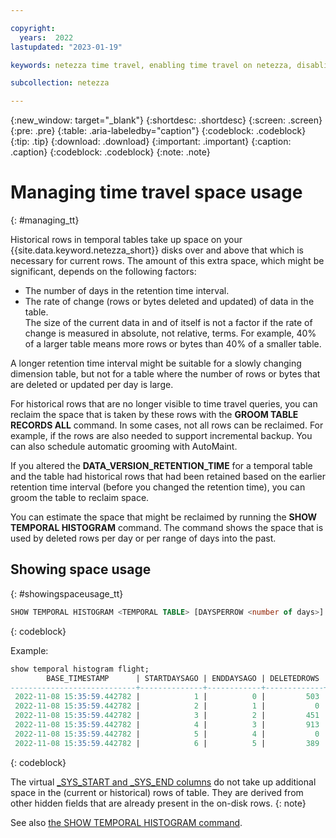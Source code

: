 ```yaml
---

copyright:
  years:  2022
lastupdated: "2023-01-19"

keywords: netezza time travel, enabling time travel on netezza, disabling time travel on netezza, enabling time travel, disabling time travel, time travel

subcollection: netezza

---
```


{:new_window: target="_blank"}
{:shortdesc: .shortdesc}
{:screen: .screen}
{:pre: .pre}
{:table: .aria-labeledby="caption"}
{:codeblock: .codeblock}
{:tip: .tip}
{:download: .download}
{:important: .important}
{:caption: .caption}
{:codeblock: .codeblock}
{:note: .note}

# Managing time travel space usage
{: #managing_tt}

Historical rows in temporal tables take up space on your {{site.data.keyword.netezza_short}} disks over and above that which is necessary for current rows. The amount of this extra space, which might be significant, depends on the following factors:

- The number of days in the retention time interval.
- The rate of change (rows or bytes deleted and updated) of data in the table.  
    The size of the current data in and of itself is not a factor if the rate of change is measured in absolute, not relative, terms. For example, 40% of a larger table means more rows or bytes than 40% of a smaller table.

A longer retention time interval might be suitable for a slowly changing dimension table, but not for a table where the number of rows or bytes that are deleted or updated per day is large.

For historical rows that are no longer visible to time travel queries, you can reclaim the space that is taken by these rows with the **GROOM TABLE RECORDS ALL** command. In some cases, not all rows can be reclaimed. For example, if the rows are also needed to support incremental backup. You can also schedule automatic grooming with AutoMaint.

If you altered the **DATA_VERSION_RETENTION_TIME** for a temporal table and the table had historical rows that had been retained based on the earlier retention time interval (before you changed the retention time), you can groom the table to reclaim space.

You can estimate the space that might be reclaimed by running the **SHOW TEMPORAL HISTOGRAM** command. The command shows the space that is used by deleted rows per day or per range of days into the past.

## Showing space usage
{: #showingspaceusage_tt}

```sql
SHOW TEMPORAL HISTOGRAM <TEMPORAL TABLE> [DAYSPERROW <number of days>]
```
{: codeblock}

Example:

```sql
show temporal histogram flight;
        BASE_TIMESTAMP      | STARTDAYSAGO | ENDDAYSAGO | DELETEDROWS | MBYTESUSED | USAGEPERCENT
----------------------------+--------------+------------+-------------+------------+--------------
 2022-11-08 15:35:59.442782 |            1 |          0 |         503 |    144.230 |        19.23
 2022-11-08 15:35:59.442782 |            2 |          1 |           0 |          0 |            0
 2022-11-08 15:35:59.442782 |            3 |          2 |         451 |    110.294 |        14.71
 2022-11-08 15:35:59.442782 |            4 |          3 |         913 |    218.529 |        29.14
 2022-11-08 15:35:59.442782 |            5 |          4 |           0 |          0 |            0
 2022-11-08 15:35:59.442782 |            6 |          5 |         389 |     88.235 |        11.76
```
{: codeblock}

The virtual [_SYS_START and _SYS_END columns](/docs/netezza?topic=netezza-runningqueries_tt#rowvalidity_tt) do not take up additional space in the (current or historical) rows of table. They are derived from other hidden fields that are already present in the on-disk rows.
{: note}

See also [the SHOW TEMPORAL HISTOGRAM command](https://www.ibm.com/docs/en/netezza?topic=reference-show-temporal-histogram).
